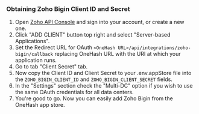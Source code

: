 ### Obtaining Zoho Bigin Client ID and Secret

1. Open [Zoho API Console](https://api-console.zoho.com/) and sign into your account, or create a new one.
2. Click "ADD CLIENT" button top right and select "Server-based Applications".
3. Set the Redirect URL for OAuth `<OneHash URL>/api/integrations/zoho-bigin/callback` replacing OneHash URL with the URI at which your application runs.
4. Go to tab "Client Secret" tab.
5. Now copy the Client ID and Client Secret to your .env.appStore file into the `ZOHO_BIGIN_CLIENT_ID` and `ZOHO_BIGIN_CLIENT_SECRET` fields.
6. In the "Settings" section check the "Multi-DC" option if you wish to use the same OAuth credentials for all data centers.
7. You're good to go. Now you can easily add Zoho Bigin from the OneHash app store.
